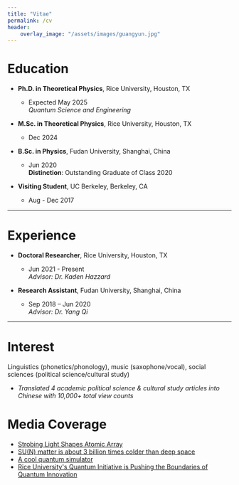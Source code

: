 ```yaml
---
title: "Vitae"
permalink: /cv
header:
    overlay_image: "/assets/images/guangyun.jpg"
---
```


<!-- space left on purpose as line break -->

# Education

- **Ph.D. in Theoretical Physics**, Rice University, Houston, TX
  - Expected May 2025  
    _Quantum Science and Engineering_

- **M.Sc. in Theoretical Physics**, Rice University, Houston, TX
  - Dec 2024  

- **B.Sc. in Physics**, Fudan University, Shanghai, China
  - Jun 2020  
    **Distinction**: Outstanding Graduate of Class 2020

- **Visiting Student**, UC Berkeley, Berkeley, CA
  - Aug - Dec 2017  

---

# Experience

- **Doctoral Researcher**, Rice University, Houston, TX
  - Jun 2021 - Present  
    _Advisor: Dr. Kaden Hazzard_

- **Research Assistant**, Fudan University, Shanghai, China
  - Sep 2018 – Jun 2020  
    _Advisor: Dr. Yang Qi_

---

# Interest

Linguistics (phonetics/phonology), music (saxophone/vocal), social sciences (political science/cultural study)

- _Translated 4 academic political science & cultural study articles into Chinese with 10,000+ total view counts_

# Media Coverage

- [Strobing Light Shapes Atomic Array](https://physics.aps.org/articles/v15/s120)
- [SU(N) matter is about 3 billion times colder than deep space](https://news.rice.edu/news/2022/sun-matter-about-3-billion-times-colder-deep-space)
- [A cool quantum simulator](https://www.nature.com/articles/s41567-022-01733-6)
- [Rice University's Quantum Initiative is Pushing the Boundaries of Quantum Innovation](https://www.youtube.com/watch?v=pggpphpnU60)